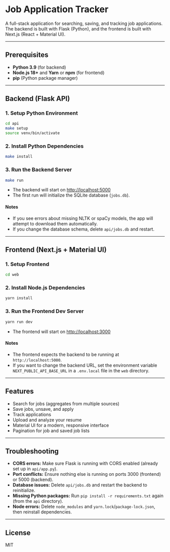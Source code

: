 # Job Application Tracker

A full-stack application for searching, saving, and tracking job applications. The backend is built with Flask (Python), and the frontend is built with Next.js (React + Material UI).

---

## Prerequisites
- **Python 3.9** (for backend)
- **Node.js 18+** and **Yarn** or **npm** (for frontend)
- **pip** (Python package manager)

---

## Backend (Flask API)

### 1. Setup Python Environment
```bash
cd api
make setup
source venv/bin/activate
```

### 2. Install Python Dependencies
```bash
make install
```

### 3. Run the Backend Server
```bash
make run
```

- The backend will start on [http://localhost:5000](http://localhost:5000)
- The first run will initialize the SQLite database (`jobs.db`).

#### Notes
- If you see errors about missing NLTK or spaCy models, the app will attempt to download them automatically.
- If you change the database schema, delete `api/jobs.db` and restart.

---

## Frontend (Next.js + Material UI)

### 1. Setup Frontend
```bash
cd web
```

### 2. Install Node.js Dependencies
```bash
yarn install
```

### 3. Run the Frontend Dev Server
```bash
yarn run dev
```
- The frontend will start on [http://localhost:3000](http://localhost:3000)

#### Notes
- The frontend expects the backend to be running at `http://localhost:5000`.
- If you want to change the backend URL, set the environment variable `NEXT_PUBLIC_API_BASE_URL` in a `.env.local` file in the `web` directory.

---

## Features
- Search for jobs (aggregates from multiple sources)
- Save jobs, unsave, and apply
- Track applications
- Upload and analyze your resume
- Material UI for a modern, responsive interface
- Pagination for job and saved job lists

---

## Troubleshooting
- **CORS errors:** Make sure Flask is running with CORS enabled (already set up in `api/app.py`).
- **Port conflicts:** Ensure nothing else is running on ports 3000 (frontend) or 5000 (backend).
- **Database issues:** Delete `api/jobs.db` and restart the backend to reinitialize.
- **Missing Python packages:** Run `pip install -r requirements.txt` again (from the `api` directory).
- **Node errors:** Delete `node_modules` and `yarn.lock`/`package-lock.json`, then reinstall dependencies.

---

## License
MIT 